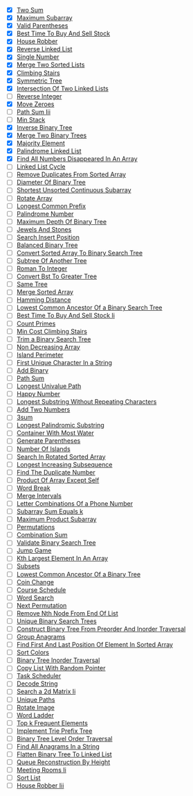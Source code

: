 - [x] [Two Sum](https://leetcode.com/problems/two-sum/)
- [x] [Maximum Subarray](https://leetcode.com/problems/maximum-subarray/)
- [x] [Valid Parentheses](https://leetcode.com/problems/valid-parentheses/)
- [x] [Best Time To Buy And Sell Stock](https://leetcode.com/problems/best-time-to-buy-and-sell-stock/)
- [x] [House Robber](https://leetcode.com/problems/house-robber/)
- [x] [Reverse Linked List](https://leetcode.com/problems/reverse-linked-list/)
- [x] [Single Number](https://leetcode.com/problems/single-number/)
- [x] [Merge Two Sorted Lists](https://leetcode.com/problems/merge-two-sorted-lists/)
- [x] [Climbing Stairs](https://leetcode.com/problems/climbing-stairs/)
- [x] [Symmetric Tree](https://leetcode.com/problems/symmetric-tree/)
- [x] [Intersection Of Two Linked Lists](https://leetcode.com/problems/intersection-of-two-linked-lists/)
- [ ] [Reverse Integer](https://leetcode.com/problems/reverse-integer/)
- [x] [Move Zeroes](https://leetcode.com/problems/move-zeroes/)
- [ ] [Path Sum Iii](https://leetcode.com/problems/path-sum-iii/)
- [ ] [Min Stack](https://leetcode.com/problems/min-stack/)
- [x] [Inverse Binary Tree](https://leetcode.com/problems/invert-binary-tree/)
- [x] [Merge Two Binary Trees](https://leetcode.com/problems/merge-two-binary-trees/)
- [x] [Majority Element](https://leetcode.com/problems/majority-element/)
- [x] [Palindrome Linked List](https://leetcode.com/problems/palindrome-linked-list/)
- [x] [Find All Numbers Disappeared In An Array](https://leetcode.com/problems/find-all-numbers-disappeared-in-an-array/)
- [ ] [Linked List Cycle](https://leetcode.com/problems/linked-list-cycle/)
- [ ] [Remove Duplicates From Sorted Array](https://leetcode.com/problems/remove-duplicates-from-sorted-array/)
- [ ] [Diameter Of Binary Tree](https://leetcode.com/problems/diameter-of-binary-tree/)
- [ ] [Shortest Unsorted Continuous Subarray](https://leetcode.com/problems/shortest-unsorted-continuous-subarray/)
- [ ] [Rotate Array](https://leetcode.com/problems/rotate-array/)
- [ ] [Longest Common Prefix](https://leetcode.com/problems/longest-common-prefix/)
- [ ] [Palindrome Number](https://leetcode.com/problems/palindrome-number/)
- [ ] [Maximum Depth Of Binary Tree](https://leetcode.com/problems/maximum-depth-of-binary-tree/)
- [ ] [Jewels And Stones](https://leetcode.com/problems/jewels-and-stones/)
- [ ] [Search Insert Position](https://leetcode.com/problems/search-insert-position/)
- [ ] [Balanced Binary Tree](https://leetcode.com/problems/balanced-binary-tree/)
- [ ] [Convert Sorted Array To Binary Search Tree](https://leetcode.com/problems/convert-sorted-array-to-binary-search-tree/)
- [ ] [Subtree Of Another Tree](https://leetcode.com/problems/subtree-of-another-tree/)
- [ ] [Roman To Integer](https://leetcode.com/problems/roman-to-integer/)
- [ ] [Convert Bst To Greater Tree](https://leetcode.com/problems/convert-bst-to-greater-tree/)
- [ ] [Same Tree](https://leetcode.com/problems/same-tree/)
- [ ] [Merge Sorted Array](https://leetcode.com/problems/merge-sorted-array/)
- [ ] [Hamming Distance](https://leetcode.com/problems/hamming-distance/)
- [ ] [Lowest Common Ancestor Of a Binary Search Tree](https://leetcode.com/problems/lowest-common-ancestor-of-a-binary-search-tree/)
- [ ] [Best Time To Buy And Sell Stock Ii](https://leetcode.com/problems/best-time-to-buy-and-sell-stock-ii/)
- [ ] [Count Primes](https://leetcode.com/problems/count-primes/)
- [ ] [Min Cost Climbing Stairs](https://leetcode.com/problems/min-cost-climbing-stairs/)
- [ ] [Trim a Binary Search Tree](https://leetcode.com/problems/trim-a-binary-search-tree/)
- [ ] [Non Decreasing Array](https://leetcode.com/problems/non-decreasing-array/)
- [ ] [Island Perimeter](https://leetcode.com/problems/island-perimeter/)
- [ ] [First Unique Character In a String](https://leetcode.com/problems/first-unique-character-in-a-string/)
- [ ] [Add Binary](https://leetcode.com/problems/add-binary/)
- [ ] [Path Sum](https://leetcode.com/problems/path-sum/)
- [ ] [Longest Univalue Path](https://leetcode.com/problems/longest-univalue-path/)
- [ ] [Happy Number](https://leetcode.com/problems/happy-number/)
- [ ] [Longest Substring Without Repeating Characters](https://leetcode.com/problems/longest-substring-without-repeating-characters/)
- [ ] [Add Two Numbers](https://leetcode.com/problems/add-two-numbers/)
- [ ] [3sum](https://leetcode.com/problems/3sum/)
- [ ] [Longest Palindromic Substring](https://leetcode.com/problems/longest-palindromic-substring/)
- [ ] [Container With Most Water](https://leetcode.com/problems/container-with-most-water/)
- [ ] [Generate Parentheses](https://leetcode.com/problems/generate-parentheses/)
- [ ] [Number Of Islands](https://leetcode.com/problems/number-of-islands/)
- [ ] [Search In Rotated Sorted Array](https://leetcode.com/problems/search-in-rotated-sorted-array/)
- [ ] [Longest Increasing Subsequence](https://leetcode.com/problems/longest-increasing-subsequence/)
- [ ] [Find The Duplicate Number](https://leetcode.com/problems/find-the-duplicate-number/)
- [ ] [Product Of Array Except Self](https://leetcode.com/problems/product-of-array-except-self/)
- [ ] [Word Break](https://leetcode.com/problems/word-break/)
- [ ] [Merge Intervals](https://leetcode.com/problems/merge-intervals/)
- [ ] [Letter Combinations Of a Phone Number](https://leetcode.com/problems/letter-combinations-of-a-phone-number/)
- [ ] [Subarray Sum Equals k](https://leetcode.com/problems/subarray-sum-equals-k/)
- [ ] [Maximum Product Subarray](https://leetcode.com/problems/maximum-product-subarray/)
- [ ] [Permutations](https://leetcode.com/problems/permutations/)
- [ ] [Combination Sum](https://leetcode.com/problems/combination-sum/)
- [ ] [Validate Binary Search Tree](https://leetcode.com/problems/validate-binary-search-tree/)
- [ ] [Jump Game](https://leetcode.com/problems/jump-game/)
- [ ] [Kth Largest Element In An Array](https://leetcode.com/problems/kth-largest-element-in-an-array/)
- [ ] [Subsets](https://leetcode.com/problems/subsets/)
- [ ] [Lowest Common Ancestor Of a Binary Tree](https://leetcode.com/problems/lowest-common-ancestor-of-a-binary-tree/)
- [ ] [Coin Change](https://leetcode.com/problems/coin-change/)
- [ ] [Course Schedule](https://leetcode.com/problems/course-schedule/)
- [ ] [Word Search](https://leetcode.com/problems/word-search/)
- [ ] [Next Permutation](https://leetcode.com/problems/next-permutation/)
- [ ] [Remove Nth Node From End Of List](https://leetcode.com/problems/remove-nth-node-from-end-of-list/)
- [ ] [Unique Binary Search Trees](https://leetcode.com/problems/unique-binary-search-trees/)
- [ ] [Construct Binary Tree From Preorder And Inorder Traversal](https://leetcode.com/problems/construct-binary-tree-from-preorder-and-inorder-traversal/)
- [ ] [Group Anagrams](https://leetcode.com/problems/group-anagrams/)
- [ ] [Find First And Last Position Of Element In Sorted Array](https://leetcode.com/problems/find-first-and-last-position-of-element-in-sorted-array/)
- [ ] [Sort Colors](https://leetcode.com/problems/sort-colors/)
- [ ] [Binary Tree Inorder Traversal](https://leetcode.com/problems/binary-tree-inorder-traversal/)
- [ ] [Copy List With Random Pointer](https://leetcode.com/problems/copy-list-with-random-pointer/)
- [ ] [Task Scheduler](https://leetcode.com/problems/task-scheduler/)
- [ ] [Decode String](https://leetcode.com/problems/decode-string/)
- [ ] [Search a 2d Matrix Ii](https://leetcode.com/problems/search-a-2d-matrix-ii/)
- [ ] [Unique Paths](https://leetcode.com/problems/unique-paths/)
- [ ] [Rotate Image](https://leetcode.com/problems/rotate-image/)
- [ ] [Word Ladder](https://leetcode.com/problems/word-ladder/)
- [ ] [Top k Frequent Elements](https://leetcode.com/problems/top-k-frequent-elements/)
- [ ] [Implement Trie Prefix Tree](https://leetcode.com/problems/implement-trie-prefix-tree/)
- [ ] [Binary Tree Level Order Traversal](https://leetcode.com/problems/binary-tree-level-order-traversal/)
- [ ] [Find All Anagrams In a String](https://leetcode.com/problems/find-all-anagrams-in-a-string/)
- [ ] [Flatten Binary Tree To Linked List](https://leetcode.com/problems/flatten-binary-tree-to-linked-list/)
- [ ] [Queue Reconstruction By Height](https://leetcode.com/problems/queue-reconstruction-by-height/)
- [ ] [Meeting Rooms Ii](https://leetcode.com/problems/meeting-rooms-ii/)
- [ ] [Sort List](https://leetcode.com/problems/sort-list/)
- [ ] [House Robber Iii](https://leetcode.com/problems/house-robber-iii/)
